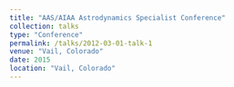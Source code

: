 ```yaml
---
title: "AAS/AIAA Astrodynamics Specialist Conference"
collection: talks
type: "Conference"
permalink: /talks/2012-03-01-talk-1
venue: "Vail, Colorado"
date: 2015
location: "Vail, Colorado"
---
```



